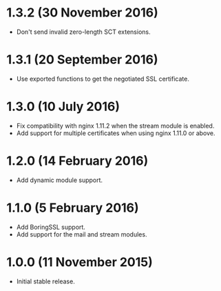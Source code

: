 # 1.3.2 (30 November 2016)

* Don't send invalid zero-length SCT extensions.

# 1.3.1 (20 September 2016)

* Use exported functions to get the negotiated SSL certificate.

# 1.3.0 (10 July 2016)

* Fix compatibility with nginx 1.11.2 when the stream module is enabled.
* Add support for multiple certificates when using nginx 1.11.0 or above.

# 1.2.0 (14 February 2016)

* Add dynamic module support.

# 1.1.0 (5 February 2016)

* Add BoringSSL support.
* Add support for the mail and stream modules.

# 1.0.0 (11 November 2015)

* Initial stable release.
